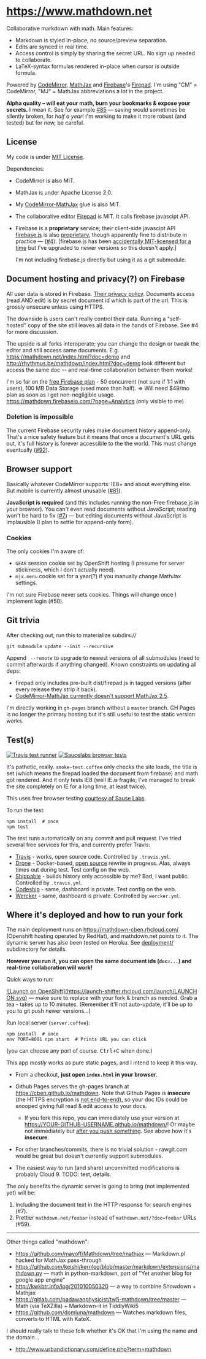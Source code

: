https://www.mathdown.net
========================

Collaborative markdown with math.  Main features:

- Markdown is styled in-place, no source/preview separation.
- Edits are synced in real time.
- Access control is simply by sharing the secret URL.  No sign up needed to collaborate.
- LaTeX-syntax formulas rendered in-place when cursor is outside formula.

Powered by [CodeMirror][], [MathJax][] and [Firebase][]'s [Firepad][].
I'm using "CM" = CodeMirror, "MJ" = MathJax abbreviations a lot in the project.

[CodeMirror]: https://codemirror.net
[MathJax]: https://www.mathjax.org
[Firebase]: https://firebase.com
[Firepad]: http://firepad.io
[CodeMirror-MathJax]: https://github.com/cben/CodeMirror-MathJax
[firebase.js]: https://github.com/firebase/firebase-bower

**Alpha quality – will eat your math, burn your bookmarks & expose your secrets.**
I mean it.  See for example [#85](https://github.com/cben/mathdown/issues/4) — saving would sometimes be silently broken, for *half a year*!  I'm working to make it more robust (and tested) but for now, be careful.

## License

My code is under [MIT License](LICENSE).

Dependencies:

  * CodeMirror is also MIT.
  * MathJax is under Apache License 2.0.
  * My [CodeMirror-MathJax][] glue is also MIT.
  * The collaborative editor [Firepad] is MIT.  It calls firebase javascipt API.
  * Firebase is a **proprietary** service; their client-side javascipt API [firebase.js][] is also [proprietary](https://www.firebase.com/terms/terms-of-service.html), though apparently fine to distribute in practice — ([#4](https://github.com/cben/mathdown/issues/4)).
    [firebase.js has been [accidentally MIT-licensed for a time](https://groups.google.com/forum/#!topic/firebase-talk/pAklVV3Whw8) but I've upgraded to newer versions so this doesn't apply.]

    I'm not including firebase.js directly but using it as a git submodule.

## Document hosting and privacy(?) on Firebase

All user data is stored in Firebase.  [Their privacy policy](https://www.firebase.com/terms/privacy-policy.html).
Documents access (read AND edit) is by secret document id which is part of the url.  This is grossly unsecure unless using HTTPS.

The downside is users can't really control their data.  Running a "self-hosted" copy of the site still leaves all data in the hands of Firebase.  See #4 for more discussion.

The upside is all forks interoperate; you can change the design or tweak the editor and still access same documents.  E.g. https://mathdown.net/index.html?doc=demo and http://rhythmus.be/mathdown/index.html?doc=demo look different but access the same doc -- and real-time collaboration between them works!

I'm so far on the [free Firebase plan](https://www.firebase.com/pricing.html) - 50 concurrent (not sure if 1:1 with users), 100 MB Data Storage (used more than half).  => Will need $49/mo plan as soon as I get non-negligible usage.
https://mathdown.firebaseio.com/?page=Analytics (only visible to me)

### Deletion is impossible

The current Firebase security rules make document history append-only.  That's a nice safety feature but it means that once a document's URL gets out, it's full history is forever accessible to the the world.  This must change eventually ([#92](https://github.com/cben/mathdown/issues/92)).

## Browser support

Basically whatever CodeMirror supports: IE8+ and about everything else.
But mobile is currently almost unusable ([#81](https://github.com/cben/mathdown/issues/81)).

**JavaScript is required** (and this includes running the non-Free firebase.js in your browser).
You can't even read documents without JavaScript; reading won't be hard to fix ([#7](https://github.com/cben/mathdown/issues/7)) — but editing documents without JavaScript is implausible (I plan to settle for append-only form).

### Cookies

The only cookies I'm aware of:

  - `GEAR` session cookie set by OpenShift hosting (I presume for server stickiness, which I don't actually need).
  - `mjx.menu` cookie set for a year(?) if you manually change MathJax settings.

I'm not sure Firebase never sets cookies.  Things will change once I implement login (#50).

## Git trivia

After checking out, run this to materialize subdirs://

    git submodule update --init --recursive

Append ` --remote` to upgrade to newest versions of all submodules (need to commit afterwards if anything changed).  Known constraints on updating all deps:

  * firepad only includes pre-built dist/firepad.js in tagged versions (after every release they strip it back).
  * [CodeMirror-MathJax currently doesn't support MathJax 2.5](https://github.com/cben/CodeMirror-MathJax/issues/33).

I'm directly working in `gh-pages` branch without a `master` branch.  GH Pages is no longer the primary hosting but it's still useful to test the static version works.

## Test(s)

[![Travis test runner](https://img.shields.io/travis/cben/mathdown.svg?label=test)](https://travis-ci.org/cben/mathdown/branches)
[![Saucelabs browser tests](https://saucelabs.com/browser-matrix/mathdown.svg)](https://saucelabs.com/users/mathdown/tests)

It's pathetic, really.  `smoke-test.coffee` only checks the site loads, the title is set (which means the firepad loaded the document from firebase) and math got rendered.  And it only tests IE8 (well IE *is* fragile; I've managed to break the site completely on IE for a long time, at least twice).

This uses free browser testing [courtesy of Sause Labs](https://saucelabs.com/opensauce).

To run the test:

    npm install  # once
    npm test

The test runs automatically on any commit and pull request.
I've tried several free services for this, and currently prefer Travis:

  * [Travis](https://travis-ci.org/cben/mathdown/branches) - works, open source code.  Controlled by `.travis.yml`.
  * [Drone](https://drone.io/github.com/cben/mathdown) - Docker-based, [open source](https://github.com/drone/drone) rewrite in progress.  Alas, always times out during test.  Test config on the web.
  * [Shippable](https://app.shippable.com/projects/54b58b855ab6cc13528881c1) - builds history only accessible by me?  Bad, I want public.  Controlled by `.travis.yml`.
  * [Codeship](https://codeship.com/projects/17706) - same, dashboard is private.  Test config on the web.
  * [Wercker](https://app.wercker.com/#applications/54b6c5a2d9b237dd37003402) - same, dashboard is private.  Controlled by `wercker.yml`.

## Where it's deployed and how to run your fork

The main deployment runs on https://mathdown-cben.rhcloud.com/ (Openshift hosting operated by RedHat), and mathdown.net points to it.  The dynamic server has also been tested on Heroku.  See [deployment/](deployment/README.md) subdirectory for details.

**However you run it, you can open the same document ids (`doc=...`) and real-time collaboration will work!**

Quick ways to run:

[![Launch on OpenShift](https://launch-shifter.rhcloud.com/launch/LAUNCH ON.svg)](https://openshift.redhat.com/app/console/application_type/custom?&cartridges[]=nodejs-0.10&initial_git_url=https://github.com/cben/mathdown.git&initial_git_branch=gh-pages&name=mathdown) — make sure to replace with your fork & branch as needed.  Grab a tea - takes up to 10 minutes.  (Remember it'll not auto-update, it'll be up to you to git push newer versions...)

Run local server (`server.coffee`):

    npm install  # once
    env PORT=8001 npm start  # Prints URL you can click

(you can choose any port of course.  <kbd>Ctrl+C</kbd> when done.)

This app *mostly* works as pure static pages, and I intend to keep it this way.

  * From a checkout, **just open `index.html` in your browser**.

  * Github Pages serves the gh-pages branch at https://cben.github.io/mathdown.
    Note that Github Pages is **insecure** (the HTTPS encryption is [not end-to-end][]),
    so your doc IDs could be snooped giving full read & edit access to your docs.

	[not end-to-end]: https://konklone.com/post/github-pages-now-sorta-supports-https-so-use-it#comment-54d648a969702d6be8110a00

      * If you fork this repo, you can immediately use your version at https://YOUR-GITHUB-USERNAME.github.io/mathdown/!
        Or maybe not immediately but [after you push something](http://stackoverflow.com/q/8587321/239657).  See above how it's **insecure**.

  * For other branches/commits, there is no trivial solution - rawgit.com would be great but doesn't currently support submodules.

  * The easiest way to run (and share) uncommitted modifications is probably Cloud 9.  TODO: test, details.

The only benefits the dynamic server is going to bring (not implemented yet) will be:

 1. Including the document text in the HTTP response for search engines (#7).
 2. Prettier `mathdown.net/foobar` instead of `mathdown.net/?doc=foobar` URLs (#59).

----

Other things called "mathdown":

 * https://github.com/mayoff/Mathdown/tree/mathjax — Markdown.pl hacked for MathJax pass-through
 * https://github.com/keishi/kernlog/blob/master/markdown/extensions/mathdown.py — math in python-markdown, part of "Yet another blog for google app engine"
 * http://kwkbtr.info/log/201010050320 — a way to combine Showdown + Mathjax
 * https://gitlab.com/padawanphysicist/tw5-mathdown/tree/master — Math (via TeXZilla) + Markdown-it in TiddlyWiki5
 * https://github.com/domluna/mathdown — Watches markdown files, converts to HTML with KateX.

I should really talk to these folk whether it's OK that I'm using the name and the domain...

 * http://www.urbandictionary.com/define.php?term=mathdown
